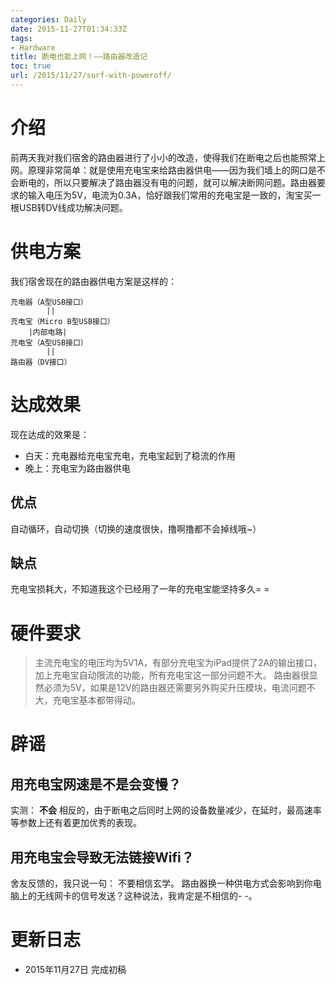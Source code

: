 ```yaml
---
categories: Daily
date: 2015-11-27T01:34:33Z
tags:
- Hardware
title: 断电也能上网！——路由器改造记
toc: true
url: /2015/11/27/surf-with-poweroff/
---
```


# 介绍
前两天我对我们宿舍的路由器进行了小小的改造，使得我们在断电之后也能照常上网。原理非常简单：就是使用充电宝来给路由器供电——因为我们墙上的网口是不会断电的，所以只要解决了路由器没有电的问题，就可以解决断网问题。路由器要求的输入电压为5V，电流为0.3A，恰好跟我们常用的充电宝是一致的，淘宝买一根USB转DV线成功解决问题。

<!--more-->

# 供电方案
我们宿舍现在的路由器供电方案是这样的：

```
充电器（A型USB接口）
        ||
充电宝（Micro B型USB接口）
    |内部电路|
充电宝（A型USB接口）
        ||
路由器（DV接口）
```

# 达成效果
现在达成的效果是：

- 白天：充电器给充电宝充电，充电宝起到了稳流的作用
- 晚上：充电宝为路由器供电

## 优点
自动循环，自动切换（切换的速度很快，撸啊撸都不会掉线哦~）
## 缺点
充电宝损耗大，不知道我这个已经用了一年的充电宝能坚持多久= =

# 硬件要求
> 主流充电宝的电压均为5V1A，有部分充电宝为iPad提供了2A的输出接口，加上充电宝自动限流的功能，所有充电宝这一部分问题不大。
路由器很显然必须为5V，如果是12V的路由器还需要另外购买升压模块，电流问题不大，充电宝基本都带得动。

# 辟谣

## 用充电宝网速是不是会变慢？
实测： **不会**
相反的，由于断电之后同时上网的设备数量减少，在延时，最高速率等参数上还有着更加优秀的表现。

## 用充电宝会导致无法链接Wifi？
舍友反馈的，我只说一句： 不要相信玄学。
路由器换一种供电方式会影响到你电脑上的无线网卡的信号发送？这种说法，我肯定是不相信的- -。

# 更新日志
- 2015年11月27日 完成初稿